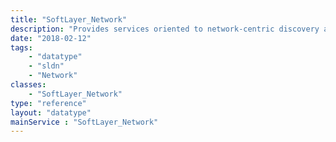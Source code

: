 ```yaml
---
title: "SoftLayer_Network"
description: "Provides services oriented to network-centric discovery and manipulation. "
date: "2018-02-12"
tags:
    - "datatype"
    - "sldn"
    - "Network"
classes:
    - "SoftLayer_Network"
type: "reference"
layout: "datatype"
mainService : "SoftLayer_Network"
---
```

